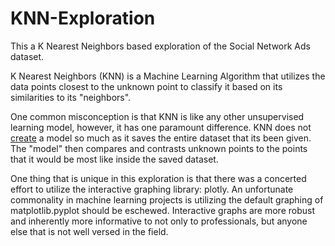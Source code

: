 # KNN-Exploration
This a K Nearest Neighbors based exploration of the Social Network Ads dataset.

K Nearest Neighbors (KNN) is a Machine Learning Algorithm that utilizes the data points closest to the unknown point to classify it based on its similarities to its "neighbors".

One common misconception is that KNN is like any other unsupervised learning model, however, it has one paramount difference. KNN does not <ins>create</ins> a model so much as it saves the entire dataset that its been given. The "model" then compares and contrasts unknown points to the points that it would be most like inside the saved dataset.

One thing that is unique in this exploration is that there was a concerted effort to utilize the interactive graphing library: plotly. An unfortunate commonality in machine learning projects is utilizing the default graphing of matplotlib.pyplot should be eschewed. Interactive graphs are more robust and inherently more informative to not only to professionals, but anyone else that is not well versed in the field. 
